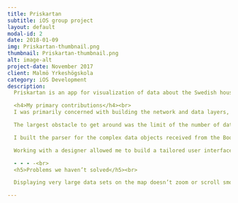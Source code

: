 ```yaml
---
title: Priskartan
subtitle: iOS group project
layout: default
modal-id: 2
date: 2018-01-09
img: Priskartan-thumbnail.png
thumbnail: Priskartan-thumbnail.png
alt: image-alt
project-date: November 2017
client: Malmö Yrkeshögskola
category: iOS Development
description:
  Priskartan is an app for visualization of data about the Swedish housing market by plotting sold objects on a map based on the sales price.<br><br>

  <h4>My primary contributions</h4><br>
  I was primarily concerned with building the network and data layers, working within the limitations put up by Booli.com when providing the data.<br><br>

  The largest obstacle to get around was the limit of the number of data objects that could be retrieved per request. My first naive solution was to let every request spawn a new request if there still were more objects to fetch. My next, better, solution was to work with <strong>Dispatch groups</strong> and queue up all requests needed to get all data and dispatch them concurrently. When all requests had completed the JSON-data was aggregated and parsed. The new solution managed to reduced the time to fetch large data sets to less than a third of the original time taken.<br><br>

  I built the parser for the complex data objects received from the Booli.com endpoint. The parser is based on the <strong>Codable</strong> protocol first launched with Swift 3.<br><br>

  Working with a designer allowed me to build a tailored user interface for the detail screen, where I had to build custom UI components to get the required blur effect on scrolling. The major hurdles when building the UI was making sure I also looked good on the newly launched iPhone X.<br><br>

  - - - -<br>
  <h5>Problems we haven’t solved</h5><br>

  Displaying very large data sets on the map doesn’t zoom or scroll smoothly. If we had our own backend we could have worked with tiles for the larger zoom levels and not display annotations until getting down to the lower zoom levels.

---
```

